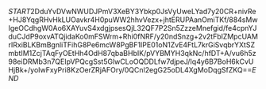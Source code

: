 $START$2DduYvDVwNWUDJPmV3XeBY3Ybkp0JsVyUweLYad7y20CR+nivRe+HJ8YqgRHvHkLUOavkr4H0puWW2hhvVezx+jhtERUPAanOmiTKf/884sMwIgeOCdhgW0Ao6XAYuvS4xdgjpsesQjL32QF7P2Sn5ZzzeMnefgid/fe4cpnYJduCJdP9oxvATQjidaKo0mFSWrm+Rhi0fNRF/y20ndSnzg+2v2tFblZMpcUAMrIRxiBLKBmBgnliTFihG8Pe6mcW8PgBF1IPE01oN1ZvE4FtL7krGiSvqbrYXtSZmbtIM1ZcjTAqFyOEtHh4OdH87qbaBHbIK/pVYBMYH3qkNc/hfDT+A/vu6h5z98eiDRMb3n7QEIpVPQcgSst5GlwCLoOQDDLfw7djpeJ/Iq4y6B7BoH6kCvUHjBk+/yoIwFxyPri8KzOerZRjAFOry/0QCnl2egG25oDL4XgMoDqgSfZKQ==$END$